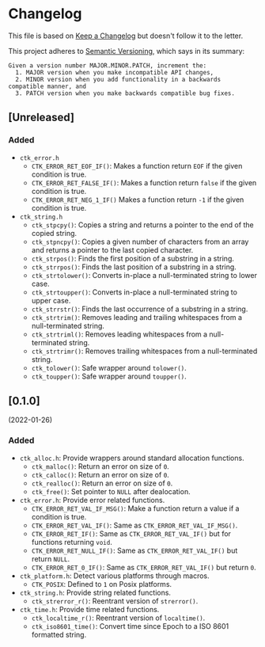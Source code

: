 # Changelog

This file is based on [Keep a Changelog](https://keepachangelog.com/en/1.0.0/) but
doesn't follow it to the letter.

This project adheres to [Semantic Versioning](https://semver.org/spec/v2.0.0.html),
which says in its summary:

    Given a version number MAJOR.MINOR.PATCH, increment the:
      1. MAJOR version when you make incompatible API changes,
      2. MINOR version when you add functionality in a backwards compatible manner, and
      3. PATCH version when you make backwards compatible bug fixes.

## [Unreleased]

### Added

- `ctk_error.h`
  - `CTK_ERROR_RET_EOF_IF()`: Makes a function return `EOF` if the given
    condition is true.
  - `CTK_ERROR_RET_FALSE_IF()`: Makes a function return `false` if the given
    condition is true.
  - `CTK_ERROR_RET_NEG_1_IF()` Makes a function return `-1` if the given
    condition is true.
- `ctk_string.h`
  - `ctk_stpcpy()`: Copies a string and returns a pointer to the end of the copied string.
  - `ctk_stpncpy()`: Copies a given number of characters from an array and
    returns a pointer to the last copied character.
  - `ctk_strpos()`: Finds the first position of a substring in a string.
  - `ctk_strrpos()`: Finds the last position of a substring in a string.
  - `ctk_strtolower()`: Converts in-place a null-terminated string to lower case.
  - `ctk_strtoupper()`: Converts in-place a null-terminated string to upper case.
  - `ctk_strrstr()`: Finds the last occurrence of a substring in a string.
  - `ctk_strtrim()`: Removes leading and trailing whitespaces from a null-terminated string.
  - `ctk_strtriml()`: Removes leading whitespaces from a null-terminated string.
  - `ctk_strtrimr()`: Removes trailing whitespaces from a null-terminated string.
  - `ctk_tolower()`: Safe wrapper around `tolower()`.
  - `ctk_toupper()`: Safe wrapper around `toupper()`.

## [0.1.0]

(2022-01-26)

### Added

- `ctk_alloc.h`: Provide wrappers around standard allocation functions.
  - `ctk_malloc()`: Return an error on size of `0`.
  - `ctk_calloc()`: Return an error on size of `0`.
  - `ctk_realloc()`: Return an error on size of `0`.
  - `ctk_free()`: Set pointer to `NULL` after dealocation.
- `ctk_error.h`: Provide error related functions.
  - `CTK_ERROR_RET_VAL_IF_MSG()`: Make a function return a value if a condition is true.
  - `CTK_ERROR_RET_VAL_IF()`: Same as `CTK_ERROR_RET_VAL_IF_MSG()`.
  - `CTK_ERROR_RET_IF()`: Same as `CTK_ERROR_RET_VAL_IF()` but for functions returning `void`.
  - `CTK_ERROR_RET_NULL_IF()`: Same as `CTK_ERROR_RET_VAL_IF()` but return `NULL`.
  - `CTK_ERROR_RET_0_IF()`: Same as `CTK_ERROR_RET_VAL_IF()` but return `0`.
- `ctk_platform.h`: Detect various platforms through macros.
  - `CTK_POSIX`: Defined to `1` on Posix platforms.
- `ctk_string.h`: Provide string related functions.
  - `ctk_strerror_r()`: Reentrant version of `strerror()`.
- `ctk_time.h`: Provide time related functions.
  - `ctk_localtime_r()`: Reentrant version of `localtime()`.
  - `ctk_iso8601_time()`: Convert time since Epoch to a ISO 8601 formatted string.

